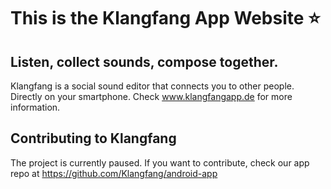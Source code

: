 # This is the Klangfang App Website ⭐️

## Listen, collect sounds, compose together.
Klangfang is a social sound editor that connects you to other people. Directly on your smartphone.
Check www.klangfangapp.de for more information.

## Contributing to Klangfang
The project is currently paused. If you want to contribute, check our app repo at https://github.com/Klangfang/android-app
